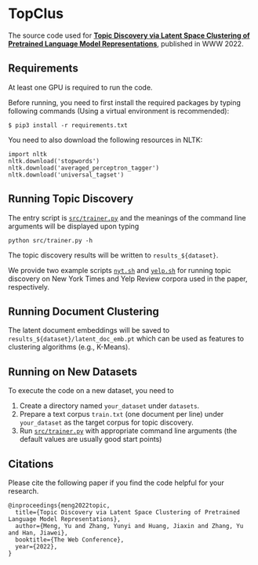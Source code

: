 # TopClus

The source code used for [**Topic Discovery via Latent Space Clustering of Pretrained Language Model Representations**](), published in WWW 2022.

## Requirements

At least one GPU is required to run the code.

Before running, you need to first install the required packages by typing following commands (Using a virtual environment is recommended):

```
$ pip3 install -r requirements.txt
```

You need to also download the following resources in NLTK:
```
import nltk
nltk.download('stopwords')
nltk.download('averaged_perceptron_tagger')
nltk.download('universal_tagset')
```

## Running Topic Discovery

The entry script is [`src/trainer.py`](src/trainer.py) and the meanings of the command line arguments will be displayed upon typing
```
python src/trainer.py -h
```
The topic discovery results will be written to `results_${dataset}`.

We provide two example scripts [`nyt.sh`](nyt.sh) and [`yelp.sh`](yelp.sh) for running topic discovery on New York Times and Yelp Review corpora used in the paper, respectively.

## Running Document Clustering

The latent document embeddings will be saved to `results_${dataset}/latent_doc_emb.pt` which can be used as features to clustering algorithms (e.g., K-Means).

## Running on New Datasets
To execute the code on a new dataset, you need to 

1. Create a directory named ```your_dataset``` under ```datasets```.
2. Prepare a text corpus ```train.txt``` (one document per line) under ```your_dataset``` as the target corpus for topic discovery.
3. Run [`src/trainer.py`](src/trainer.py) with appropriate command line arguments (the default values are usually good start points)

## Citations

Please cite the following paper if you find the code helpful for your research.
```
@inproceedings{meng2022topic,
  title={Topic Discovery via Latent Space Clustering of Pretrained Language Model Representations},
  author={Meng, Yu and Zhang, Yunyi and Huang, Jiaxin and Zhang, Yu and Han, Jiawei},
  booktitle={The Web Conference},
  year={2022},
}
```
